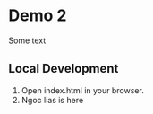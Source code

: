 # Demo 2

Some text

## Local Development

1. Open index.html in your browser.
2. Ngoc lias is here
